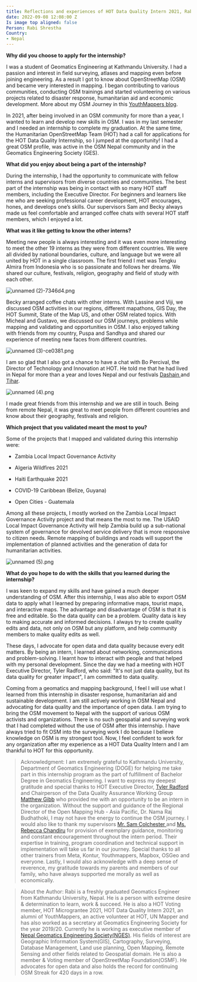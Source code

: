 ```yaml
---
title: Reflections and experiences of HOT Data Quality Intern 2021, Rabi Shrestha
date: 2022-09-08 12:08:00 Z
Is image top aligned: false
Person: Rabi Shrestha
Country:
- Nepal
---
```


**Why did you choose to apply for the internship?**

I was a student of Geomatics Engineering at Kathmandu University. I had a  passion and interest in field surveying, atlases and mapping even before joining engineering. As a result I got to know about OpenStreetMap (OSM) and became very interested in  mapping. I began contributing to various communities, conducting OSM trainings and started volunteering on various projects related to disaster response, humanitarian aid and economic development. More about my OSM Journey in this [YouthMappers blog](https://www.youthmappers.org/post/voyage-to-250-osm-streak-days).

In 2021, after being involved in an OSM community for more than a year, I wanted to learn and develop new skills in OSM. I was in my last semester and I needed an internship to complete my graduation. At the same time, the Humanitarian OpenStreetMap Team (HOT) had a call for applications for the HOT Data Quality Internship, so I jumped at the opportunity! I had a great OSM profile, was active in the OSM Nepal community and in the Geomatics Engineering Society (GES).

**What did you enjoy about being a part of the internship?**

During the internship, I had the opportunity to communicate with fellow interns and supervisors from diverse countries and communities. The best part of the internship was being in contact with so many HOT staff members, including the Executive Director. For beginners and learners like me who are seeking professional career development, HOT encourages, hones, and develops one’s skills. Our supervisors Sam and Becky always made us feel comfortable and arranged coffee chats with several HOT staff members, which I enjoyed a lot.

**What was it like getting to know the other interns?**

Meeting new people is always interesting and it was even more interesting to meet the other 19 interns as they were from different countries. We were all divided by national boundaries, culture, and language but we were all united by HOT in a single classroom. The first friend I met was Tengku Almira from Indonesia who is so passionate and follows her dreams. We shared our culture, festivals, religion, geography and field of study with each other.

![unnamed (2)-7346d4.png](/uploads/unnamed%20(2)-7346d4.png)

Becky arranged coffee chats with other interns. With Lassine and Viji, we discussed OSM activities in our regions, different mapathons, GIS Day, the HOT Summit, State of the Map US, and other OSM related topics. With Micheal and Gustavo, we discussed our OSM journeys, problems while mapping and validating and opportunities in OSM. I also enjoyed talking with friends from my country, Puspa and Sandhya and shared our experience of meeting new faces from different countries.

![unnamed (3)-ce0381.png](/uploads/unnamed%20(3)-ce0381.png)

I am so glad that I also got a chance to have a chat with Bo Percival, the Director of Technology and Innovation at HOT. He told me that he had lived in Nepal for more than a year and loves Nepal and our festivals [Dashain ](https://www.stunningnepal.com/dashain-festival-in-nepal/)and [Tihar](https://www.tibettravel.org/nepal-festival/tihar-festival.html).

![unnamed (4).png](/uploads/unnamed%20(4).png)

I made great friends from this internship and we are still in touch. Being from remote Nepal,  it was great to meet people from different countries and know about their geography, festivals and religion.

**Which project that you validated meant the most to you?**

Some of the projects that I mapped and validated during this internship were:

* Zambia Local Impact Governance Activity

* Algeria Wildfires 2021

* Haiti Earthquake 2021

* COVID-19 Caribbean (Belize, Guyana)

* Open Cities - Guatemala

Among all these projects, I mostly worked on the Zambia Local Impact Governance Activity project and that means the most to me. The USAID Local Impact Governance Activity will help Zambia build up a sub-national system of governance for devolved service delivery that is more responsive to citizen needs. Remote mapping of buildings and roads will support the implementation of planned activities and the generation of data for humanitarian activities.

![unnamed (5).png](/uploads/unnamed%20(5).png)

**What do you hope to do with the skills that you learned during the internship?**

I was keen to expand my skills and have gained a much deeper understanding of OSM. After this internship, I was also able to export OSM data to apply what I learned by preparing informative maps, tourist maps, and interactive maps. The advantage and disadvantage of OSM is that it is free and editable. So the data quality can be a problem. Quality data is key to making accurate and informed decisions. I always try to create quality edits and data, not only on OSM but any platform, and help community members to make quality edits as well.

These days, I advocate for open data and data quality because every edit matters. By being an intern, I learned about networking, communications and problem-solving. I learnt how to interact with people and that helped with my personal development. Since the day we had a meeting with HOT Executive Director, Tyler Radford, who said: "It's not just data quality, but its data quality for greater impact", I am committed to data quality.

Coming from a geomatics and mapping background, I feel I will use what I learned from this internship in disaster response, humanitarian aid and sustainable development. I am still actively working in OSM Nepal and advocating for data quality and the importance of open data. I am trying to bring the OSM movement to Nepal with the support of various OSM activists and organizations. There is no such geospatial and surveying work that I had completed without the use of OSM after this internship. I have always tried to fit OSM into the surveying work I do because I believe knowledge on OSM is my strongest tool. Now, I feel confident to work for any organization after my experience as a HOT Data Quality Intern and I  am thankful to HOT for this opportunity.

> Acknowledgment:
> I am extremely grateful to Kathmandu University, Department of Geomatics Engineering (DOGE) for helping me take part in this internship program as the part of fulfillment of Bachelor Degree in Geomatics Engineering. I want to express my deepest gratitude and special thanks to HOT Executive Director, [Tyler Radford](https://www.hotosm.org/people/tyler-radford/) and Chairperson of the Data Quality Assurance Working Group [Matthew Gibb](https://www.hotosm.org/people/matthew-gibb/) who provided me with an opportunity to be an intern in the organization. Without the support and guidance of the Regional Director of the Open Mapping Hub - Asia Pacific, Dr. Nama Raj Budhathoki, I may not have the energy to continue the OSM journey. I would also like to thank my supervisors [Mr. Sam Colchester ](https://www.hotosm.org/people/sam-colchester/)and [Ms. Rebecca Chandiru](https://www.hotosm.org/people/rebecca-chandiru/) for provision of exemplary guidance, monitoring and constant encouragement throughout the intern period. Their expertise in training, program coordination and technical support in  implementation will take us far in our journey. Special thanks to all other trainers from Meta, Kontur, Youthmappers, Mapbox, OSGeo and everyone. Lastly, I would also acknowledge with a deep sense of reverence, my gratitude towards my parents and members of our family, who have always supported me morally as well as economically.

> About the Author:
> Rabi is a freshly graduated Geomatics Engineer from Kathmandu University, Nepal. He is a person with extreme desire & determination to learn, work & succeed. He is also a HOT Voting member, HOT Micrograntee 2021, HOT Data Quality Intern 2021, an alumni of YouthMappers, an active volunteer at HOT, UN Mapper and has also worked as a secretary at Geomatics Engineering Society for the year 2019/20. Currently he is working as executive member of [Nepal Geomatics Engineering Society(NGES)](https://www.linkedin.com/company/nepal-geomatics-engineering-society-nges/mycompany/). His fields of interest are Geographic Information System(GIS), Cartography, Surveying, Database Management, Land use planning, Open Mapping, Remote Sensing and other fields related to Geospatial domain. He is also a member & Voting member of OpenStreetMap Foundation(OSMF). He advocates for open data and also holds the record for continuing OSM Streak for 420 days in a row.